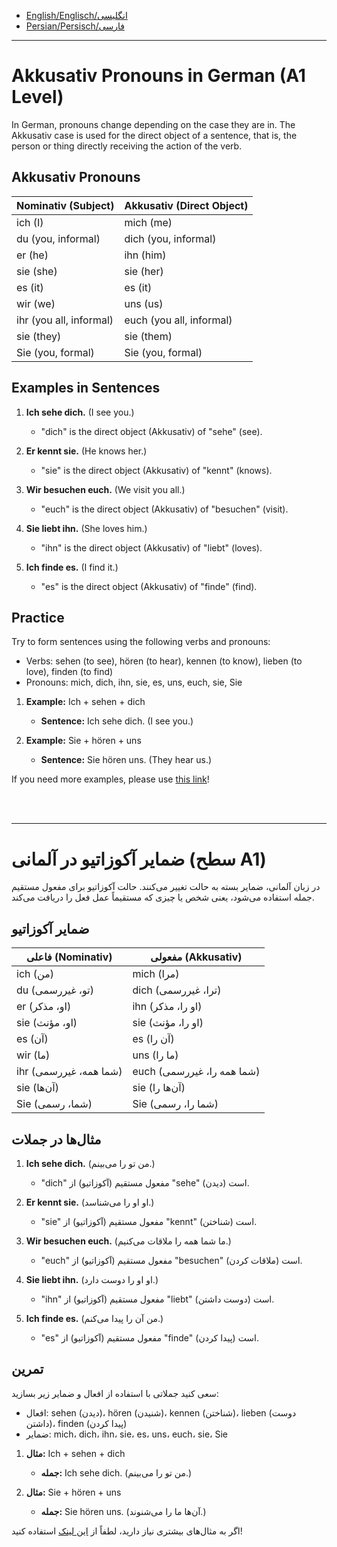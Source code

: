 - [English/Englisch/انگلیسی](#akkusativ-pronouns-in-german-a1-level)
- [Persian/Persisch/فارسی](#ضمایر-آکوزاتیو-در-آلمانی-سطح-a1)

***

# Akkusativ Pronouns in German (A1 Level)

In German, pronouns change depending on the case they are in. The Akkusativ case is used for the direct object of a sentence, that is, the person or thing directly receiving the action of the verb.

## Akkusativ Pronouns

| Nominativ (Subject) | Akkusativ (Direct Object) |
|---------------------|---------------------------|
| ich (I)             | mich (me)                 |
| du (you, informal)  | dich (you, informal)      |
| er (he)             | ihn (him)                 |
| sie (she)           | sie (her)                 |
| es (it)             | es (it)                   |
| wir (we)            | uns (us)                  |
| ihr (you all, informal) | euch (you all, informal)|
| sie (they)          | sie (them)                |
| Sie (you, formal)   | Sie (you, formal)         |

## Examples in Sentences

1. **Ich sehe dich.** (I see you.)
   - "dich" is the direct object (Akkusativ) of "sehe" (see).
   
2. **Er kennt sie.** (He knows her.)
   - "sie" is the direct object (Akkusativ) of "kennt" (knows).
   
3. **Wir besuchen euch.** (We visit you all.)
   - "euch" is the direct object (Akkusativ) of "besuchen" (visit).
   
4. **Sie liebt ihn.** (She loves him.)
   - "ihn" is the direct object (Akkusativ) of "liebt" (loves).
   
5. **Ich finde es.** (I find it.)
   - "es" is the direct object (Akkusativ) of "finde" (find).

## Practice

Try to form sentences using the following verbs and pronouns:

- Verbs: sehen (to see), hören (to hear), kennen (to know), lieben (to love), finden (to find)
- Pronouns: mich, dich, ihn, sie, es, uns, euch, sie, Sie

1. **Example:** Ich + sehen + dich
   - **Sentence:** Ich sehe dich. (I see you.)

2. **Example:** Sie + hören + uns
   - **Sentence:** Sie hören uns. (They hear us.)

If you need more examples, please use [this link](https://chatgpt.com/share/6d37cf72-706e-4e5c-bafc-e5a6f9149327)!

<br>
<br>

***


# ضمایر آکوزاتیو در آلمانی (سطح A1)

در زبان آلمانی، ضمایر بسته به حالت تغییر می‌کنند. حالت آکوزاتیو برای مفعول مستقیم جمله استفاده می‌شود، یعنی شخص یا چیزی که مستقیماً عمل فعل را دریافت می‌کند.

## ضمایر آکوزاتیو

| فاعلی (Nominativ)   | مفعولی (Akkusativ)        |
|---------------------|---------------------------|
| ich (من)            | mich (مرا)                |
| du (تو، غیررسمی)    | dich (ترا، غیررسمی)       |
| er (او، مذکر)       | ihn (او را، مذکر)         |
| sie (او، مؤنث)      | sie (او را، مؤنث)         |
| es (آن)             | es (آن را)                |
| wir (ما)            | uns (ما را)               |
| ihr (شما همه، غیررسمی) | euch (شما همه را، غیررسمی)|
| sie (آن‌ها)         | sie (آن‌ها را)            |
| Sie (شما، رسمی)     | Sie (شما را، رسمی)        |

## مثال‌ها در جملات

1. **Ich sehe dich.** (من تو را می‌بینم.)
   - "dich" مفعول مستقیم (آکوزاتیو) از "sehe" (دیدن) است.
   
2. **Er kennt sie.** (او او را می‌شناسد.)
   - "sie" مفعول مستقیم (آکوزاتیو) از "kennt" (شناختن) است.
   
3. **Wir besuchen euch.** (ما شما همه را ملاقات می‌کنیم.)
   - "euch" مفعول مستقیم (آکوزاتیو) از "besuchen" (ملاقات کردن) است.
   
4. **Sie liebt ihn.** (او او را دوست دارد.)
   - "ihn" مفعول مستقیم (آکوزاتیو) از "liebt" (دوست داشتن) است.
   
5. **Ich finde es.** (من آن را پیدا می‌کنم.)
   - "es" مفعول مستقیم (آکوزاتیو) از "finde" (پیدا کردن) است.

## تمرین

سعی کنید جملاتی با استفاده از افعال و ضمایر زیر بسازید:

- افعال: sehen (دیدن)، hören (شنیدن)، kennen (شناختن)، lieben (دوست داشتن)، finden (پیدا کردن)
- ضمایر: mich، dich، ihn، sie، es، uns، euch، sie، Sie

1. **مثال:** Ich + sehen + dich
   - **جمله:** Ich sehe dich. (من تو را می‌بینم.)

2. **مثال:** Sie + hören + uns
   - **جمله:** Sie hören uns. (آن‌ها ما را می‌شنوند.)

اگر به مثال‌های بیشتری نیاز دارید، لطفاً از [این لینک](https://chatgpt.com/share/6d37cf72-706e-4e5c-bafc-e5a6f9149327) استفاده کنید!

